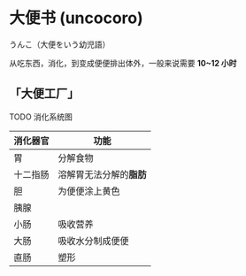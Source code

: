# 大便书 (uncocoro)

<link href="/notes/jp.css" rel="stylesheet">

<span class="jp">うんこ（大便をいう幼児語）</span>

从吃东西，消化，到变成便便排出体外，一般来说需要 **10~12 小时**

## 「大便工厂」

TODO 消化系统图

| 消化器官 | 功能                     |
| -------- | ------------------------ |
| 胃       | 分解食物                 |
| 十二指肠 | 溶解胃无法分解的**脂肪** |
| 胆       | 为便便涂上黄色           |
| 胰腺     |
| 小肠     | 吸收营养                 |
| 大肠     | 吸收水分制成便便         |
| 直肠     | 塑形                     |
